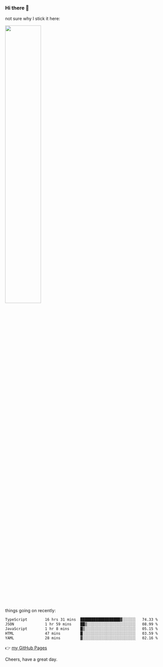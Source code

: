 ### Hi there 👋

not sure why I stick it here:

[<img width="48%" src="https://github-readme-stats.vercel.app/api?username=ykzhukian&show_icons=true&theme=dracula">](https://github.com/anuraghazra/github-readme-stats)


things going on recently:

<!--START_SECTION:waka-->

```txt
TypeScript        16 hrs 31 mins  ██████████████████▓░░░░░░   74.33 %
JSON              1 hr 59 mins    ██▒░░░░░░░░░░░░░░░░░░░░░░   08.99 %
JavaScript        1 hr 8 mins     █▒░░░░░░░░░░░░░░░░░░░░░░░   05.15 %
HTML              47 mins         █░░░░░░░░░░░░░░░░░░░░░░░░   03.59 %
YAML              28 mins         ▓░░░░░░░░░░░░░░░░░░░░░░░░   02.16 %
```

<!--END_SECTION:waka-->

👉 [my GitHub Pages](https://ykzhukian.github.io)

Cheers, have a great day.

